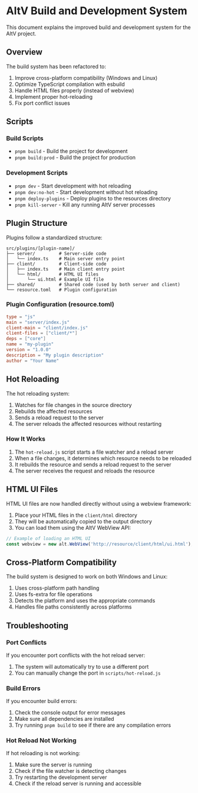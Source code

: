 # AltV Build and Development System

This document explains the improved build and development system for the AltV project.

## Overview

The build system has been refactored to:

1. Improve cross-platform compatibility (Windows and Linux)
2. Optimize TypeScript compilation with esbuild
3. Handle HTML files properly (instead of webview)
4. Implement proper hot-reloading
5. Fix port conflict issues

## Scripts

### Build Scripts

- `pnpm build` - Build the project for development
- `pnpm build:prod` - Build the project for production

### Development Scripts

- `pnpm dev` - Start development with hot reloading
- `pnpm dev:no-hot` - Start development without hot reloading
- `pnpm deploy-plugins` - Deploy plugins to the resources directory
- `pnpm kill-server` - Kill any running AltV server processes

## Plugin Structure

Plugins follow a standardized structure:

```
src/plugins/[plugin-name]/
├── server/         # Server-side code
│   └── index.ts    # Main server entry point
├── client/         # Client-side code
│   ├── index.ts    # Main client entry point
│   └── html/       # HTML UI files
│       └── ui.html # Example UI file
├── shared/         # Shared code (used by both server and client)
└── resource.toml   # Plugin configuration
```

### Plugin Configuration (resource.toml)

```toml
type = "js"
main = "server/index.js"
client-main = "client/index.js"
client-files = ["client/*"]
deps = ["core"]
name = "my-plugin"
version = "1.0.0"
description = "My plugin description"
author = "Your Name"
```

## Hot Reloading

The hot reloading system:

1. Watches for file changes in the source directory
2. Rebuilds the affected resources
3. Sends a reload request to the server
4. The server reloads the affected resources without restarting

### How It Works

1. The `hot-reload.js` script starts a file watcher and a reload server
2. When a file changes, it determines which resource needs to be reloaded
3. It rebuilds the resource and sends a reload request to the server
4. The server receives the request and reloads the resource

## HTML UI Files

HTML UI files are now handled directly without using a webview framework:

1. Place your HTML files in the `client/html` directory
2. They will be automatically copied to the output directory
3. You can load them using the AltV WebView API:

```typescript
// Example of loading an HTML UI
const webview = new alt.WebView('http://resource/client/html/ui.html');
```

## Cross-Platform Compatibility

The build system is designed to work on both Windows and Linux:

1. Uses cross-platform path handling
2. Uses fs-extra for file operations
3. Detects the platform and uses the appropriate commands
4. Handles file paths consistently across platforms

## Troubleshooting

### Port Conflicts

If you encounter port conflicts with the hot reload server:

1. The system will automatically try to use a different port
2. You can manually change the port in `scripts/hot-reload.js`

### Build Errors

If you encounter build errors:

1. Check the console output for error messages
2. Make sure all dependencies are installed
3. Try running `pnpm build` to see if there are any compilation errors

### Hot Reload Not Working

If hot reloading is not working:

1. Make sure the server is running
2. Check if the file watcher is detecting changes
3. Try restarting the development server
4. Check if the reload server is running and accessible
